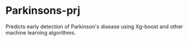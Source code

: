 # Parkinsons-prj
Predicts early detection of Parkinson's disease using Xg-boost and other machine learning algorithms.
